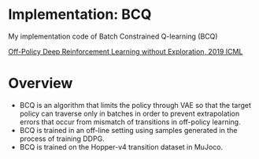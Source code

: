 # Implementation: BCQ

My implementation code of Batch Constrained Q-learning (BCQ)


[Off-Policy Deep Reinforcement Learning without Exploration, 2019 ICML](https://arxiv.org/pdf/1812.02900.pdf)


# Overview

- BCQ is an algorithm that limits the policy through VAE so that the target policy can traverse only in batches in order to prevent extrapolation errors that occur from mismatch of transitions in off-policy learning.
- BCQ is trained in an off-line setting using samples generated in the process of training DDPG.
- BCQ is trained on the Hopper-v4 transition dataset in MuJoco.
